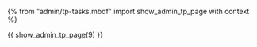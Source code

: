 {% from "admin/tp-tasks.mbdf" import show_admin_tp_page with context %}

{{ show_admin_tp_page(9) }}
